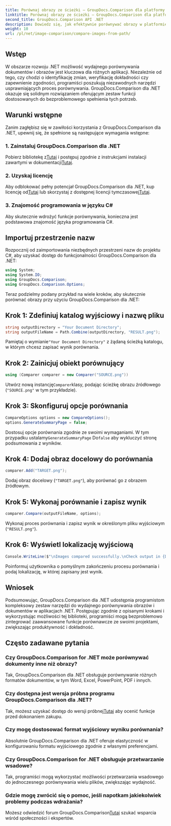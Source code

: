 ```yaml
---
title: Porównaj obrazy ze ścieżki — GroupDocs.Comparison dla platformy .NET
linktitle: Porównaj obrazy ze ścieżki — GroupDocs.Comparison dla platformy .NET
second_title: GroupDocs.Comparison API .NET
description: Dowiedz się, jak efektywnie porównywać obrazy w platformie .NET przy użyciu biblioteki GroupDocs.Comparison. Postępuj zgodnie z przewodnikiem krok po kroku, aby zapewnić bezproblemową integrację.
weight: 10
url: /pl/net/image-comparison/compare-images-from-path/
---
```

## Wstęp
W obszarze rozwoju .NET możliwość wydajnego porównywania dokumentów i obrazów jest kluczowa dla różnych aplikacji. Niezależnie od tego, czy chodzi o identyfikację zmian, weryfikację dokładności czy zapewnienie zgodności, programiści poszukują niezawodnych narzędzi usprawniających proces porównywania. GroupDocs.Comparison dla .NET okazuje się solidnym rozwiązaniem oferującym zestaw funkcji dostosowanych do bezproblemowego spełnienia tych potrzeb.
## Warunki wstępne
Zanim zagłębisz się w zawiłości korzystania z GroupDocs.Comparison dla .NET, upewnij się, że spełnione są następujące wymagania wstępne:
### 1. Zainstaluj GroupDocs.Comparison dla .NET
 Pobierz bibliotekę z[Tutaj](https://releases.groupdocs.com/comparison/net/) i postępuj zgodnie z instrukcjami instalacji zawartymi w dokumentacji[Tutaj](https://tutorials.groupdocs.com/comparison/net/).
### 2. Uzyskaj licencję
 Aby odblokować pełny potencjał GroupDocs.Comparison dla .NET, kup licencję od[Tutaj](https://purchase.groupdocs.com/buy) lub skorzystaj z dostępnej licencji tymczasowej[Tutaj](https://purchase.groupdocs.com/temporary-license/).
### 3. Znajomość programowania w języku C#
Aby skutecznie wdrożyć funkcje porównywania, konieczna jest podstawowa znajomość języka programowania C#.

## Importuj przestrzenie nazw
Rozpocznij od zaimportowania niezbędnych przestrzeni nazw do projektu C#, aby uzyskać dostęp do funkcjonalności GroupDocs.Comparison dla .NET:
```csharp
using System;
using System.IO;
using GroupDocs.Comparison;
using GroupDocs.Comparison.Options;
```

Teraz podzielmy podany przykład na wiele kroków, aby skutecznie porównać obrazy przy użyciu GroupDocs.Comparison dla .NET:
## Krok 1: Zdefiniuj katalog wyjściowy i nazwę pliku
```csharp
string outputDirectory = "Your Document Directory";
string outputFileName = Path.Combine(outputDirectory, "RESULT.png");
```
 Pamiętaj o wymianie`"Your Document Directory"` z żądaną ścieżką katalogu, w którym chcesz zapisać wynik porównania.
## Krok 2: Zainicjuj obiekt porównujący
```csharp
using (Comparer comparer = new Comparer("SOURCE.png"))
```
 Utwórz nową instancję`Comparer`klasy, podając ścieżkę obrazu źródłowego (`"SOURCE.png"` w tym przykładzie).
## Krok 3: Skonfiguruj opcje porównania
```csharp
CompareOptions options = new CompareOptions();
options.GenerateSummaryPage = false;
```
 Dostosuj opcje porównania zgodnie ze swoimi wymaganiami. W tym przypadku ustalamy`GenerateSummaryPage` Do`false` aby wykluczyć stronę podsumowania z wyników.
## Krok 4: Dodaj obraz docelowy do porównania
```csharp
comparer.Add("TARGET.png");
```
Dodaj obraz docelowy (`"TARGET.png"`), aby porównać go z obrazem źródłowym.
## Krok 5: Wykonaj porównanie i zapisz wynik
```csharp
comparer.Compare(outputFileName, options);
```
Wykonaj proces porównania i zapisz wynik w określonym pliku wyjściowym (`"RESULT.png"`).
## Krok 6: Wyświetl lokalizację wyjściową
```csharp
Console.WriteLine($"\nImages compared successfully.\nCheck output in {Directory.GetCurrentDirectory()}.");
```
Poinformuj użytkownika o pomyślnym zakończeniu procesu porównania i podaj lokalizację, w której zapisany jest wynik.

## Wniosek
Podsumowując, GroupDocs.Comparison dla .NET udostępnia programistom kompleksowy zestaw narzędzi do wydajnego porównywania obrazów i dokumentów w aplikacjach .NET. Postępując zgodnie z opisanymi krokami i wykorzystując możliwości tej biblioteki, programiści mogą bezproblemowo zintegrować zaawansowane funkcje porównawcze ze swoimi projektami, zwiększając produktywność i dokładność.
## Często zadawane pytania
### Czy GroupDocs.Comparison for .NET może porównywać dokumenty inne niż obrazy?
Tak, GroupDocs.Comparison dla .NET obsługuje porównywanie różnych formatów dokumentów, w tym Word, Excel, PowerPoint, PDF i innych.
### Czy dostępna jest wersja próbna programu GroupDocs.Comparison dla .NET?
 Tak, możesz uzyskać dostęp do wersji próbnej[Tutaj](https://releases.groupdocs.com/) aby ocenić funkcje przed dokonaniem zakupu.
### Czy mogę dostosować format wyjściowy wyniku porównania?
Absolutnie GroupDocs.Comparison dla .NET oferuje elastyczność w konfigurowaniu formatu wyjściowego zgodnie z własnymi preferencjami.
### Czy GroupDocs.Comparison for .NET obsługuje przetwarzanie wsadowe?
Tak, programiści mogą wykorzystać możliwości przetwarzania wsadowego do jednoczesnego porównywania wielu plików, zwiększając wydajność.
### Gdzie mogę zwrócić się o pomoc, jeśli napotkam jakiekolwiek problemy podczas wdrażania?
 Możesz odwiedzić forum GroupDocs.Comparison[Tutaj](https://forum.groupdocs.com/c/comparison/12) szukać wsparcia wśród społeczności i ekspertów.